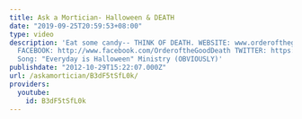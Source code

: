 ```yaml
---
title: Ask a Mortician- Halloween & DEATH
date: "2019-09-25T20:59:53+08:00"
type: video
description: 'Eat some candy-- THINK OF DEATH. WEBSITE: www.orderofthegooddeath.com
  FACEBOOK: http://www.facebook.com/OrderoftheGoodDeath TWITTER: https://twitter.com/TheGoodDeath
  Song: "Everyday is Halloween" Ministry (OBVIOUSLY)'
publishdate: "2012-10-29T15:22:07.000Z"
url: /askamortician/B3dF5tSfL0k/
providers:
  youtube:
    id: B3dF5tSfL0k
---
```

